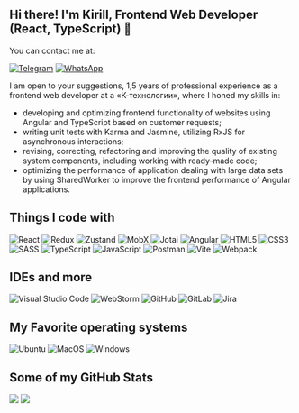 ## Hi there! I'm Kirill, Frontend Web Developer (React, TypeScript) 👋

You can contact me at:

[![Telegram](https://img.shields.io/badge/Telegram-2CA5E0?style=for-the-badge&logo=telegram&logoColor=white)](https://t.me/linner_kot)
[![WhatsApp](https://img.shields.io/badge/Whatsapp-2CA5E0?style=for-the-badge&logo=whatsapp&logoColor=white&color=#26d367)](https://wa.me/79035740830?text=)

I am open to your suggestions, 1,5 years of professional experience as a frontend web developer at a «К-технологии», where I honed my skills in:

- developing and optimizing frontend functionality of websites using Angular and TypeScript based on customer requests;
- writing unit tests with Karma and Jasmine, utilizing RxJS for asynchronous interactions;
- revising, correcting, refactoring and improving the quality of existing system components, including working with ready-made code;
- optimizing the performance of application dealing with large data sets by using SharedWorker to improve the frontend performance of Angular applications.

## Things I code with

![React](https://img.shields.io/badge/react-%2320232a.svg?style=for-the-badge&logo=react&logoColor=%2361DAFB)
![Redux](https://img.shields.io/badge/redux-%23593d88.svg?style=for-the-badge&logo=redux&logoColor=white)
![Zustand](https://img.shields.io/badge/zustand-%232F3B3F.svg?style=for-the-badge&logo=zustand&logoColor=white)
![MobX](https://img.shields.io/badge/mobx-%23F89C42.svg?style=for-the-badge&logo=mobx&logoColor=white)
![Jotai](https://img.shields.io/badge/jotai-%23F7B93E.svg?style=for-the-badge&logo=jotai&logoColor=white)
![Angular](https://img.shields.io/badge/angular-%23E23237.svg?style=for-the-badge&logo=angular&logoColor=white)
![HTML5](https://img.shields.io/badge/html5-%23E34F26.svg?style=for-the-badge&logo=html5&logoColor=white)
![CSS3](https://img.shields.io/badge/css3-%231572B6.svg?style=for-the-badge&logo=css3&logoColor=white)
![SASS](https://img.shields.io/badge/SASS-hotpink.svg?style=for-the-badge&logo=SASS&logoColor=white)
![TypeScript](https://img.shields.io/badge/typescript-%23007ACC.svg?style=for-the-badge&logo=typescript&logoColor=white)
![JavaScript](https://img.shields.io/badge/javascript-%23323330.svg?style=for-the-badge&logo=javascript&logoColor=%23F7DF1E)
![Postman](https://img.shields.io/badge/postman-%23FF6C37.svg?style=for-the-badge&logo=postman&logoColor=white)
![Vite](https://img.shields.io/badge/vite-%230A1F1D.svg?style=for-the-badge&logo=vite&logoColor=white)
![Webpack](https://img.shields.io/badge/webpack-%238DD6F9.svg?style=for-the-badge&logo=webpack&logoColor=black)

## IDEs and more

![Visual Studio Code](https://img.shields.io/badge/Visual%20Studio%20Code-0078d7.svg?style=for-the-badge&logo=visual-studio-code&logoColor=white)
![WebStorm](https://img.shields.io/badge/webstorm-000000.svg?style=for-the-badge&logo=webstorm&logoColor=white)
![GitHub](https://img.shields.io/badge/github-%23121011.svg?style=for-the-badge&logo=github&logoColor=white)
![GitLab](https://img.shields.io/badge/gitlab-%23181717.svg?style=for-the-badge&logo=gitlab&logoColor=white)
![Jira](https://img.shields.io/badge/jira-%230A0F2A.svg?style=for-the-badge&logo=jira&logoColor=white)

## My Favorite operating systems

![Ubuntu](https://img.shields.io/badge/Ubuntu-E95420?style=for-the-badge&logo=ubuntu&logoColor=white)
![MacOS](https://img.shields.io/badge/macos-%231B1D1F.svg?style=for-the-badge&logo=apple&logoColor=white)
![Windows](https://img.shields.io/badge/windows-%23327B9A.svg?style=for-the-badge&logo=windows&logoColor=white)

## Some of my GitHub Stats
![](https://github-profile-summary-cards.vercel.app/api/cards/profile-details?username=Linner-Kot&theme=transparent)
![](https://github-profile-summary-cards.vercel.app/api/cards/repos-per-language?username=Linner-Kot&theme=transparent)
